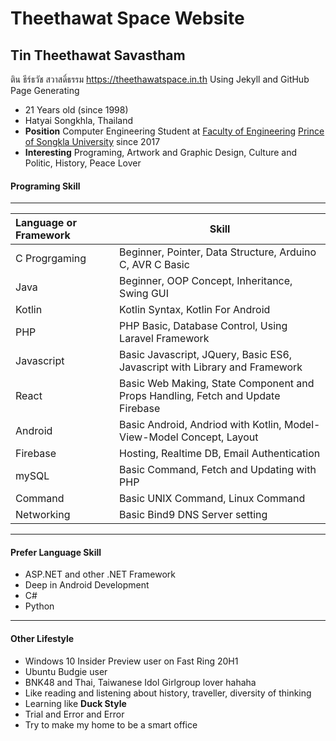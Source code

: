 # Theethawat Space Website

## Tin Theethawat Savastham

ติน ธีร์ธวัช สวาสดิ์ธรรม https://theethawatspace.in.th Using Jekyll and GitHub Page Generating

- 21 Years old (since 1998)
- Hatyai Songkhla, Thailand
- **Position** Computer Engineering Student at [Faculty of Engineering](https://eng.psu.ac.th) [Prince of Songkla University](https://www.psu.ac.th) since 2017
- **Interesting** Programing, Artwork and Graphic Design, Culture and Politic, History, Peace Lover

#### Programing Skill

---

| Language or Framework |     | Skill                                                                           |
| :-------------------- | :-: | ------------------------------------------------------------------------------- |
| C Progrgaming         |     | Beginner, Pointer, Data Structure, Arduino C, AVR C Basic                       |
| Java                  |     | Beginner, OOP Concept, Inheritance, Swing GUI                                   |
| Kotlin                |     | Kotlin Syntax, Kotlin For Android                                               |
| PHP                   |     | PHP Basic, Database Control, Using Laravel Framework                            |
| Javascript            |     | Basic Javascript, JQuery, Basic ES6, Javascript with Library and Framework      |
| React                 |     | Basic Web Making, State Component and Props Handling, Fetch and Update Firebase |
| Android               |     | Basic Android, Andriod with Kotlin, Model-View-Model Concept, Layout            |
| Firebase              |     | Hosting, Realtime DB, Email Authentication                                      |
| mySQL                 |     | Basic Command, Fetch and Updating with PHP                                      |
| Command               |     | Basic UNIX Command, Linux Command                                               |
| Networking            |     | Basic Bind9 DNS Server setting                                                  |

---

#### Prefer Language Skill

- ASP.NET and other .NET Framework
- Deep in Android Development
- C#
- Python

---

#### Other Lifestyle

- Windows 10 Insider Preview user on Fast Ring 20H1
- Ubuntu Budgie user
- BNK48 and Thai, Taiwanese Idol Girlgroup lover hahaha
- Like reading and listening about history, traveller, diversity of thinking
- Learning like **Duck Style**
- Trial and Error and Error
- Try to make my home to be a smart office
